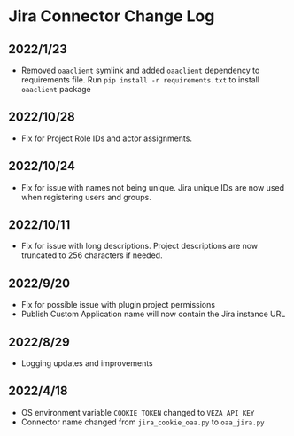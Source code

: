 # Jira Connector Change Log

## 2022/1/23
* Removed `oaaclient` symlink and added `oaaclient` dependency to requirements file. Run `pip install -r requirements.txt` to install `oaaclient` package

## 2022/10/28
* Fix for Project Role IDs and actor assignments.

## 2022/10/24
* Fix for issue with names not being unique. Jira unique IDs are now used when registering users and groups.

## 2022/10/11
* Fix for issue with long descriptions. Project descriptions are now truncated to 256 characters if needed.

## 2022/9/20
* Fix for possible issue with plugin project permissions
* Publish Custom Application name will now contain the Jira instance URL

## 2022/8/29
* Logging updates and improvements

## 2022/4/18
* OS environment variable `COOKIE_TOKEN` changed to `VEZA_API_KEY`
* Connector name changed from `jira_cookie_oaa.py` to `oaa_jira.py`
